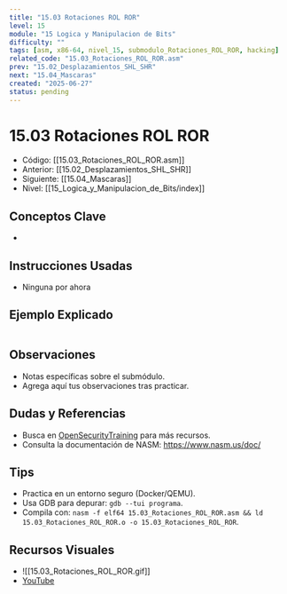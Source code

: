 ```yaml
---
title: "15.03 Rotaciones ROL ROR"
level: 15
module: "15 Logica y Manipulacion de Bits"
difficulty: ""
tags: [asm, x86-64, nivel_15, submodulo_Rotaciones_ROL_ROR, hacking]
related_code: "15.03_Rotaciones_ROL_ROR.asm"
prev: "15.02_Desplazamientos_SHL_SHR"
next: "15.04_Mascaras"
created: "2025-06-27"
status: pending
---
```


# 15.03 Rotaciones ROL ROR

- Código: [[15.03_Rotaciones_ROL_ROR.asm]]  
- Anterior: [[15.02_Desplazamientos_SHL_SHR]]  
- Siguiente: [[15.04_Mascaras]]  
- Nivel: [[15_Logica_y_Manipulacion_de_Bits/index]]  

## Conceptos Clave
- 

## Instrucciones Usadas
- Ninguna por ahora

## Ejemplo Explicado
```asm

```

## Observaciones
- Notas específicas sobre el submódulo.
- Agrega aquí tus observaciones tras practicar.

## Dudas y Referencias
- Busca en [OpenSecurityTraining](https://opensecuritytraining.info/) para más recursos.
- Consulta la documentación de NASM: https://www.nasm.us/doc/

## Tips
- Practica en un entorno seguro (Docker/QEMU).
- Usa GDB para depurar: `gdb --tui programa`.
- Compila con: `nasm -f elf64 15.03_Rotaciones_ROL_ROR.asm && ld 15.03_Rotaciones_ROL_ROR.o -o 15.03_Rotaciones_ROL_ROR`.

## Recursos Visuales
- ![[15.03_Rotaciones_ROL_ROR.gif]]  
- [YouTube](https://youtube.com/placeholder)
